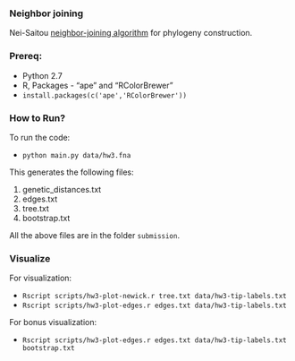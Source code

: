 ### Neighbor joining

Nei-Saitou [neighbor-joining algorithm](https://en.wikipedia.org/wiki/Neighbor_joining) for phylogeny construction.

### Prereq:

- Python 2.7
- R, Packages - “ape” and “RColorBrewer”
- `install.packages(c('ape','RColorBrewer'))`

### How to Run?

To run the code:
- `python main.py data/hw3.fna`

This generates the following files:
1. genetic_distances.txt
2. edges.txt
3. tree.txt
4. bootstrap.txt

All the above files are in the folder `submission`.

### Visualize

For visualization:

- `Rscript scripts/hw3-plot-newick.r tree.txt data/hw3-tip-labels.txt`
- `Rscript scripts/hw3-plot-edges.r edges.txt data/hw3-tip-labels.txt`

For bonus visualization:

- `Rscript scripts/hw3-plot-edges.r edges.txt data/hw3-tip-labels.txt bootstrap.txt`
